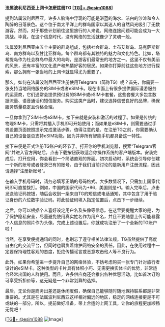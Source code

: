 **法属波利尼西亚上网卡怎麽註冊TG [[TG💪+ @esim1088](https://t.me/s/esim1088)]**

提到法属波利尼西亚，许多人脑海中浮现的可能是湛蓝的海水、洁白的沙滩和令人陶醉的日落景色。这个位于南太平洋上的群岛国家以其迷人的自然风光吸引了无数游客。然而，对于那些计划前往这里旅行的人来说，网络连接问题可能会成为一大挑战。毕竟，在这个信息时代，没有网络的生活就像少了灵魂一般。

法属波利尼西亚由五个主要的群岛组成，包括社会群岛、土布艾群岛、马克萨斯群岛、南方群岛以及甘比亚群岛。每个群岛都有其独特的魅力和文化特色。比如，塔希提岛作为社会群岛中最大的岛屿，是游客们最常去的地方之一。这里不仅有美丽的风景，还有丰富的文化遗产和热情好客的居民。如果你打算前往这些地方进行探索，那么拥有一张当地的上网卡就显得尤为重要了。

那么，如何在法属波利尼西亚注册使用Telegram（简称TG）呢？首先，你需要一张支持当地网络服务的SIM卡或者eSIM卡。现在市面上有很多提供国际漫游服务的运营商，它们通常会提供预付费的SIM卡或eSIM卡套餐，这些套餐大多包含数据流量、语音通话和短信服务。购买这类产品时，建议选择信誉良好的品牌，确保服务质量稳定且价格合理。

一旦你拿到了SIM卡或eSIM卡，接下来就是安装和激活的过程了。如果是传统的物理SIM卡，只需将其插入手机即可开始使用；而如果是eSIM卡，则需要通过手机设置页面按照提示完成激活步骤。值得注意的是，在注册TG之前，你需要确认自己的设备是否支持eSIM功能，因为并非所有智能手机都具备这一特性。

接下来便是正式注册TG账户的环节了。打开你的手机浏览器，搜索“Telegram官网”并进入官方网站后，点击下载按钮获取适合你操作系统的客户端版本。安装完成后，打开应用，你会看到一个简洁直观的界面。初次启动时，系统会引导你创建一个新的账号或者登录已有的账号。由于我们当前讨论的是新用户注册流程，因此请选择“注册新账号”。

在输入手机号码时，请务必填写正确的号码格式。大多数情况下，只需加上国家代码即可直接拨打。例如，中国的国家代码为+86，美国则是+1。输入完毕后，点击发送验证码按钮，随后会收到一条来自TG的短信或电话通知，其中包含了用于验证身份的六位数字验证码。将此验证码填入指定位置后，点击下一步继续。

之后，你可以根据个人喜好设定用户名及头像等信息。在这里要提醒大家的是，为了保护隐私安全，尽量避免使用真实姓名作为用户名，并且不要随意上传可能暴露个人信息的照片作为头像。完成上述设置后，你就成功注册了一个全新的TG账户啦！

当然，在享受便捷通讯的同时，也别忘了遵守相关法律法规。TG虽然提供了高度自由化的交流平台，但同时也肩负着维护网络安全的责任。因此，在使用过程中一定要保持理性客观的态度，拒绝传播谣言或恶意攻击他人等不良行为。

此外，如果你希望进一步提升自己的网络体验，不妨考虑购买一张专门针对旅行者设计的eSIM卡。这种类型的卡片具有体积小巧、无需更换实体卡的优势，非常适合经常出国的人群使用。而且，许多供应商还会推出各种优惠活动，比如首次订购可享受折扣价等，这无疑是一个非常划算的选择。

最后，无论你是商务出差还是休闲度假，确保自己能够随时随地保持联系都是非常重要的。尤其是在法属波利尼西亚这样相对偏远的地区，稳定的网络连接更是不可或缺的一部分。所以，提前做好准备，带上合适的上网工具，让你的旅程更加顺畅无忧吧！

[[TG💪+ @esim1088](https://t.me/s/esim1088) ![Image](https://i.postimg.cc/4NQfJmqS/Snipaste-2025-05-13-00-14-12.png)]